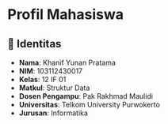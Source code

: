 # Profil Mahasiswa

## 📝 Identitas

- **Nama**: Khanif Yunan Pratama
- **NIM**: 103112430017
- **Kelas**: 12 IF 01
- **Matkul**: Struktur Data
- **Dosen Pengampu**: Pak Rakhmad Maulidi
- **Universitas**: Telkom University Purwokerto
- **Jurusan**: Informatika
